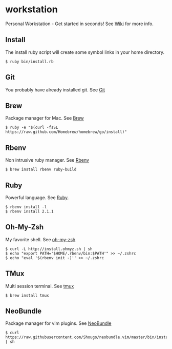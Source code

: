 workstation
===========

Personal Workstation - Get started in seconds!
See [Wiki](https://github.com/vnegrisolo/workstation/wiki) for more info.

Install
-------

The install ruby script will create some symbol links in your home directory.

    $ ruby bin/install.rb

## Git

You probably have already installed git. See [Git](http://git-scm.com/doc)

## Brew

Package manager for Mac. See [Brew](http://brew.sh/)

    $ ruby -e "$(curl -fsSL https://raw.github.com/Homebrew/homebrew/go/install)"

## Rbenv

Non intrusive ruby manager. See [Rbenv](https://github.com/sstephenson/rbenv)

    $ brew install rbenv ruby-build

## Ruby

Powerful language. See [Ruby](https://www.ruby-lang.org/en/).

    $ rbenv install -l
    $ rbenv install 2.1.1

## Oh-My-Zsh

My favorite shell. See [oh-my-zsh](https://github.com/robbyrussell/oh-my-zsh)

    $ curl -L http://install.ohmyz.sh | sh
    $ echo "export PATH='$HOME/.rbenv/bin:$PATH'" >> ~/.zshrc
    $ echo "eval '$(rbenv init -)'' >> ~/.zshrc

## TMux

Multi session terminal. See [tmux](http://tmux.sourceforge.net/)

    $ brew install tmux

## NeoBundle

Package manager for vim plugins. See [NeoBundle](https://github.com/Shougo/neobundle.vim)

    $ curl https://raw.githubusercontent.com/Shougo/neobundle.vim/master/bin/install.sh | sh
